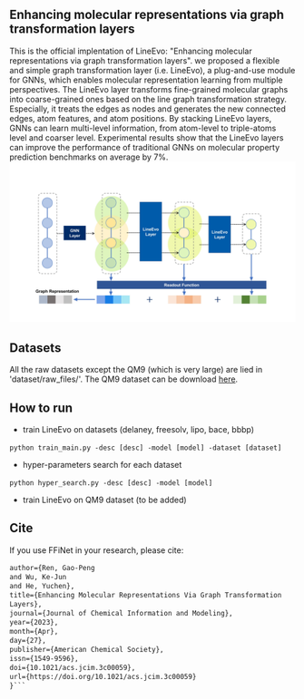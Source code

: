 ## Enhancing molecular representations via graph transformation layers
This is the official implentation of LineEvo: "Enhancing molecular representations via graph transformation layers". we proposed a flexible and simple graph transformation layer (i.e. LineEvo), a plug-and-use module for GNNs, which enables molecular representation learning from multiple perspectives. The LineEvo layer transforms fine-grained molecular graphs into coarse-grained ones based on the line graph transformation strategy. Especially, it treats the edges as nodes and generates the new connected edges, atom features, and atom positions. By stacking LineEvo layers, GNNs can learn multi-level information, from atom-level to triple-atoms level and coarser level. Experimental results show that the LineEvo layers can improve the performance of traditional GNNs on molecular property prediction benchmarks on average by 7%.
![LineEvo Structure](./results/TOC.jpg)

## Datasets
All the raw datasets except the QM9 (which is very large) are lied in 'dataset/raw_files/'. The QM9 dataset can be download [here](https://deepchemdata.s3-us-west-1.amazonaws.com/datasets/molnet_publish/qm9.zip).

## How to run
- train LineEvo on datasets (delaney, freesolv, lipo, bace, bbbp)

```python train_main.py -desc [desc] -model [model] -dataset [dataset]```

- hyper-parameters search for each dataset

```python hyper_search.py -desc [desc] -model [model]```

- train LineEvo on QM9 dataset (to be added)

## Cite
If you use FFiNet in your research, please cite:
  ```@Article{Ren2023,
  author={Ren, Gao-Peng
  and Wu, Ke-Jun
  and He, Yuchen},
  title={Enhancing Molecular Representations Via Graph Transformation Layers},
  journal={Journal of Chemical Information and Modeling},
  year={2023},
  month={Apr},
  day={27},
  publisher={American Chemical Society},
  issn={1549-9596},
  doi={10.1021/acs.jcim.3c00059},
  url={https://doi.org/10.1021/acs.jcim.3c00059}
  }```
